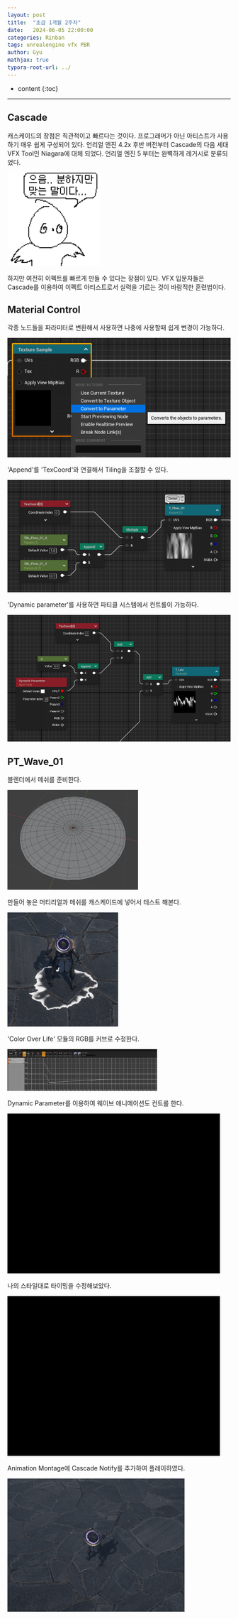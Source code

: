 ```yaml
---
layout: post
title:  "초급 1개월 2주차"
date:   2024-06-05 22:00:00
categories: Rinban
tags: unrealengine vfx PBR
author: Gyu
mathjax: true
typora-root-url: ../
---
```


* content
{:toc}

---
## Cascade

캐스케이드의 장점은 직관적이고 빠르다는 것이다. 프로그래머가 아닌 아티스트가 사용하기 매우 쉽게 구성되어 있다. 언리얼 엔진 4.2x 후반 버전부터 Cascade의 다음 세대 VFX Tool인 Niagara에 대체 되었다. 언리얼 엔진 5 부터는 완벽하게 레거시로 분류되었다.

![분하다](/assets/images/2024-06-05-rinban-a-1m2w/분하다.png)

하지만 여전히 이펙트를 빠르게 만들 수 있다는 장점이 있다. VFX 입문자들은 Cascade를 이용하여 이펙트 아티스트로서 실력을 기르는 것이 바람직한 훈련법이다.

## Material Control

각종 노드들을 파라미터로 변환해서 사용하면 나중에 사용할때 쉽게 변경이 가능하다.

![image-20240609164058038](/assets/images/2024-06-05-rinban-a-1m2w/image-20240609164058038.png)

'Append'를 'TexCoord'와 연결해서 Tiling을 조절할 수 있다.

![Tiling](/assets/images/2024-06-05-rinban-a-1m2w/Tiling.gif)

'Dynamic parameter'를 사용하면 파티클 시스템에서 컨트롤이 가능하다.

![image-20240609183132919](/assets/images/2024-06-05-rinban-a-1m2w/image-20240609183132919.png)



## PT_Wave_01

블렌더에서 메쉬를 준비한다.

<img src="/assets/images/2024-06-05-rinban-a-1m2w/image-20240609194443235.png" alt="image-20240609194443235" style="zoom:33%;" />

만들어 놓은 머티리얼과 메쉬를 캐스케이드에 넣어서 테스트 해본다.

<img src="/assets/images/2024-06-05-rinban-a-1m2w/particle01.gif" alt="particle01" style="zoom:50%;" />

'Color Over Life' 모듈의 RGB를 커브로 수정한다.

<img src="/assets/images/2024-06-05-rinban-a-1m2w/image-20240609200153554.png" alt="image-20240609200153554" style="zoom: 33%;" />

Dynamic Parameter를 이용하여 웨이브 애니메이션도 컨트롤 한다.

![wave](/assets/images/2024-06-05-rinban-a-1m2w/wave.gif)

나의 스타일대로 타이밍을 수정해보았다.

![wave2](/assets/images/2024-06-05-rinban-a-1m2w/wave2.gif)

Animation Montage에 Cascade Notify를 추가하여 플레이하였다.

<img src="/assets/images/2024-06-05-rinban-a-1m2w/wave3.gif" alt="wave3" style="zoom:50%;" />
